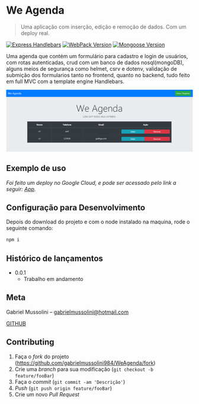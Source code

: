 # We Agenda
> Uma aplicação com inserção, edição e remoção de dados. Com um deploy real.

[![Express Handlebars][handlebars]][handlebars-url]
[![WebPack Version][webpack]][webpack-url]
[![Mongoose Version][mongoose]][mongoose-url]


Uma agenda que contém um formulário para cadastro e login de usuários, com rotas autenticadas, crud com um banco de dados nosql(mongoDB),
alguns meios de segurança como helmet, csrv e dotenv, validação de submição dos formularios tanto no frontend,
quanto no backend, tudo feito em full MVC com a template engine Handlebars.

![](header.PNG)


## Exemplo de uso
_Foi feito um deploy no Google Cloud, e pode ser acessado pelo link a seguir:  [App][app]._ 

## Configuração para Desenvolvimento

Depois do download do projeto e com o node instalado na maquina, rode o seguinte comando:

```sh
npm i
```

## Histórico de lançamentos

* 0.0.1
    * Trabalho em andamento

## Meta

Gabriel Mussolini – gabrielmussolini@hotmail.com

[GITHUB](https://github.com/gabrielmussolini984)

## Contributing

1. Faça o _fork_ do projeto (<https://github.com/gabrielmussolini984/WeAgenda/fork>)
2. Crie uma _branch_ para sua modificação (`git checkout -b feature/fooBar`)
3. Faça o _commit_ (`git commit -am 'Descrição'`)
4. _Push_ (`git push origin feature/fooBar`)
5. Crie um novo _Pull Request_


[handlebars]: https://img.shields.io/badge/-Handlebars-orange
[handlebars-url]: https://handlebarsjs.com/
[mongoose]: https://img.shields.io/badge/-mongoose-green
[mongoose-url]: https://mongoosejs.com/
[webpack]: https://img.shields.io/badge/-webpack-blue
[webpack-url]: https://webpack.js.org/

[app]: https://agenda.gabrielmussolini.com.br/




